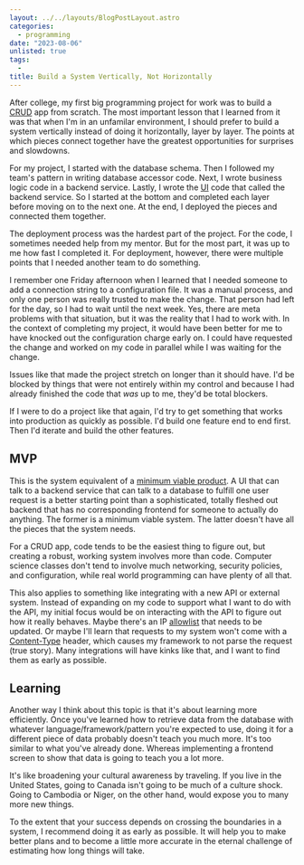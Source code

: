 ```yaml
---
layout: ../../layouts/BlogPostLayout.astro
categories:
  - programming
date: "2023-08-06"
unlisted: true
tags:
  -
title: Build a System Vertically, Not Horizontally
---
```


After college, my first big programming project for work was to build a
[CRUD](https://en.wikipedia.org/wiki/Create,_read,_update_and_delete) app from
scratch. The most important lesson that I learned from it was that when I'm in
an unfamilar environment, I should prefer to build a system vertically instead
of doing it horizontally, layer by layer. The points at which pieces connect
together have the greatest opportunities for surprises and slowdowns.

For my project, I started with the database schema. Then I followed my team's
pattern in writing database accessor code. Next, I wrote business logic code in
a backend service. Lastly, I wrote the
[UI](https://en.wikipedia.org/wiki/User_interface) code that called the backend
service. So I started at the bottom and completed each layer before moving on to
the next one. At the end, I deployed the pieces and connected them together.

The deployment process was the hardest part of the project. For the code, I
sometimes needed help from my mentor. But for the most part, it was up to me how
fast I completed it. For deployment, however, there were multiple points that I
needed another team to do something.

I remember one Friday afternoon when I learned that I needed someone to add a
connection string to a configuration file. It was a manual process, and only one
person was really trusted to make the change. That person had left for the day,
so I had to wait until the next week. Yes, there are meta problems with that
situation, but it was the reality that I had to work with. In the context of
completing my project, it would have been better for me to have knocked out the
configuration charge early on. I could have requested the change and worked on
my code in parallel while I was waiting for the change.

Issues like that made the project stretch on longer than it should have. I'd be
blocked by things that were not entirely within my control and because I had
already finished the code that *was* up to me, they'd be total blockers.

If I were to do a project like that again, I'd try to get something that works
into production as quickly as possible. I'd build one feature end to end first.
Then I'd iterate and build the other features.

## MVP

This is the system equivalent of a
[minimum viable product](https://en.wikipedia.org/wiki/Minimum_viable_product). A UI that can talk
to a backend service that can talk to a database to fulfill one user request is
a better starting point than a sophisticated, totally fleshed out backend that
has no corresponding frontend for someone to actually do anything. The former is
a minimum viable system. The latter doesn't have all the pieces that the system
needs.

For a CRUD app, code tends to be the easiest thing to figure out, but creating a
robust, working system involves more than code. Computer science classes don't
tend to involve much networking, security policies, and configuration, while
real world programming can have plenty of all that.

This also applies to something like integrating with a new API or external
system. Instead of expanding on my code to support what I want to do with the
API, my initial focus would be on interacting with the API to figure out how it
really behaves. Maybe there's an IP
[allowlist](https://en.wikipedia.org/wiki/Whitelist) that needs to be updated.
Or maybe I'll learn that requests to my system won't come with a
[Content-Type](https://developer.mozilla.org/en-US/docs/Web/HTTP/Headers/Content-Type)
header, which causes my framework to not parse the request (true story). Many
integrations will have kinks like that, and I want to find them as early as
possible.

## Learning

Another way I think about this topic is that it's about learning more
efficiently. Once you've learned how to retrieve data from the database with
whatever language/framework/pattern you're expected to use, doing it for a
different piece of data probably doesn't teach you much more. It's too similar
to what you've already done. Whereas implementing a frontend screen to show that
data is going to teach you a lot more.

It's like broadening your cultural awareness by traveling. If you live in the
United States, going to Canada isn't going to be much of a culture shock. Going
to Cambodia or Niger, on the other hand, would expose you to many more new
things.

To the extent that your success depends on crossing the boundaries in a system,
I recommend doing it as early as possible. It will help you to make better plans
and to become a little more accurate in the eternal challenge of estimating
how long things will take.
